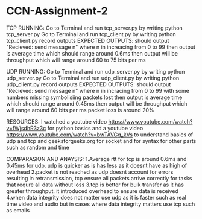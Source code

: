 # CCN-Assignment-2
TCP
    RUNNING:
        Go to Terminal and run tcp_server.py by writing python tcp_server.py
        Go to Terminal and run tcp_client.py by writing python tcp_client.py
        record outputs
    EXPECTED OUTPUTS:
        should output "Recieved: send message n" where n in increacing from 0 to 99
        then output is average time which should range around 0.6ms
        then output will be throughput which will range around 60 to 75 bits per ms

UDP
    RUNNING:
        Go to Terminal and run udp_server.py by writing python udp_server.py
        Go to Terminal and run udp_client.py by writing python udp_client.py
        record outputs
    EXPECTED OUTPUTS:
        should output "Recieved: send message n" where n in incracing from 0 to 99 with some numbers missing symbolisiing packets lost
        then output is average time which should range around 0.45ms
        then output will be throughput which will range around 60 bits per ms
        packet loss is around 20%

RESOURCES:
    I watched a youtube video https://www.youtube.com/watch?v=fWjsdhR3z3c for python basics and a youtube video https://www.youtube.com/watch?v=bwTAVGg_kVs to understand basics of udp and tcp and geeksforgeeks.org for socket and for syntax for other parts such as random and time 

COMPARASION AND ANAYSIS:
    1.Average rtt for tcp is around 0.6ms and 0.45ms for udp. udp is quicker as is has less as it doesnt have as high of overhead 
    2.packet is not reached as udp doesnt account for errors resulting in retransmission, tcp ensure all packets arrive correctly for tasks that requre all data without loss
    3.tcp is better for bulk transfer as it has greater throughput. it introduced overhead to ensure data is received
    4.when data integrity does not matter use udp as it is faster such as real time video and audio but in cases where data integrity matters use tcp such as emails

